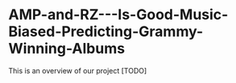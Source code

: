 # AMP-and-RZ---Is-Good-Music-Biased-Predicting-Grammy-Winning-Albums

This is an overview of our project [TODO]
